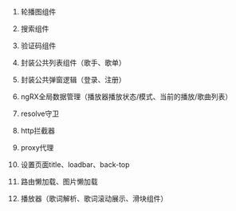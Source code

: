 1. 轮播图组件

2. 搜索组件

3. 验证码组件

4. 封装公共列表组件（歌手、歌单）

5. 封装公共弹窗逻辑（登录、注册）

6. ngRX全局数据管理（播放器播放状态/模式、当前的播放/歌曲列表）

7. resolve守卫

8. http拦截器

9. proxy代理

10. 设置页面title、loadbar、back-top

11. 路由懒加载、图片懒加载

12. 播放器（歌词解析、歌词滚动展示、滑块组件）

    ​	

